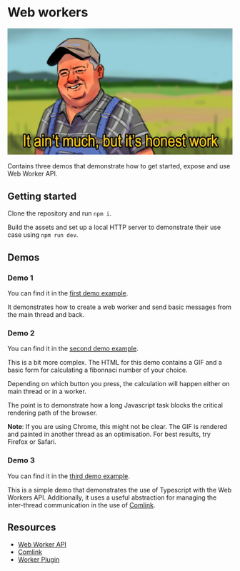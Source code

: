 # Web workers

![It ain't much, but it's honest work.](_assets/aint_much.jpg)

Contains three demos that demonstrate how to get started, expose and use Web Worker API.

## Getting started

Clone the repository and run `npm i`.

Build the assets and set up a local HTTP server to demonstrate their use case using `npm run dev`.

## Demos

### Demo 1

You can find it in the [first demo example](/src/demo_1/).

It demonstrates how to create a web worker and send basic messages from the main thread and back.

### Demo 2

You can find it in the [second demo example](/src/demo_2/).

This is a bit more complex. The HTML for this demo contains a GIF and a basic form for calculating a fibonnaci number of your choice.

Depending on which button you press, the calculation will happen either on main thread or in a worker.

The point is to demonstrate how a long Javascript task blocks the critical rendering path of the browser.

**Note**: If you are using Chrome, this might not be clear. The GIF is rendered and painted in another thread as an optimisation. For best results, try Firefox or Safari.

### Demo 3

You can find it in the [third demo example](/src/demo_3/).

This is a simple demo that demonstrates the use of Typescript with the Web Workers API. Additionally, it uses a useful abstraction for managing the inter-thread communication in the use of [Comlink](https://github.com/GoogleChromeLabs/comlink).

## Resources

- [Web Worker API](https://developer.mozilla.org/en-US/docs/Web/API/Web_Workers_API)
- [Comlink](https://github.com/GoogleChromeLabs/comlink)
- [Worker Plugin](https://github.com/GoogleChromeLabs/worker-plugin)
